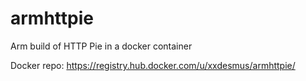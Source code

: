 # armhttpie
Arm build of HTTP Pie in a docker container

Docker repo: https://registry.hub.docker.com/u/xxdesmus/armhttpie/
